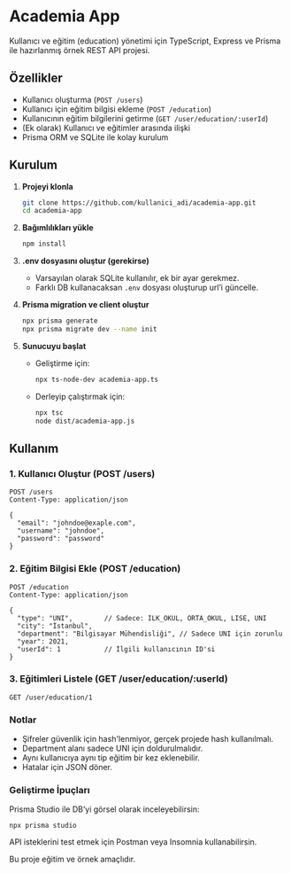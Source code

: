 # Academia App

Kullanıcı ve eğitim (education) yönetimi için TypeScript, Express ve Prisma ile hazırlanmış örnek REST API projesi.

## Özellikler

- Kullanıcı oluşturma (`POST /users`)
- Kullanıcı için eğitim bilgisi ekleme (`POST /education`)
- Kullanıcının eğitim bilgilerini getirme (`GET /user/education/:userId`)
- (Ek olarak) Kullanıcı ve eğitimler arasında ilişki
- Prisma ORM ve SQLite ile kolay kurulum

## Kurulum

1. **Projeyi klonla**
    ```sh
    git clone https://github.com/kullanici_adi/academia-app.git
    cd academia-app
    ```

2. **Bağımlılıkları yükle**
    ```sh
    npm install
    ```

3. **.env dosyasını oluştur (gerekirse)**
    - Varsayılan olarak SQLite kullanılır, ek bir ayar gerekmez.
    - Farklı DB kullanacaksan `.env` dosyası oluşturup url’i güncelle.

4. **Prisma migration ve client oluştur**
    ```sh
    npx prisma generate
    npx prisma migrate dev --name init
    ```

5. **Sunucuyu başlat**
    - Geliştirme için:
      ```sh
      npx ts-node-dev academia-app.ts
      ```
    - Derleyip çalıştırmak için:
      ```sh
      npx tsc
      node dist/academia-app.js
      ```

## Kullanım

### 1. Kullanıcı Oluştur (POST /users)
```http
POST /users
Content-Type: application/json

{
  "email": "johndoe@exaple.com",
  "username": "johndoe",
  "password": "password"
}
```

### 2. Eğitim Bilgisi Ekle (POST /education)

```
POST /education
Content-Type: application/json

{
  "type": "UNI",        // Sadece: ILK_OKUL, ORTA_OKUL, LISE, UNI
  "city": "İstanbul",
  "department": "Bilgisayar Mühendisliği", // Sadece UNI için zorunlu
  "year": 2021,
  "userId": 1           // İlgili kullanıcının ID'si
}

```

### 3. Eğitimleri Listele (GET /user/education/:userId)

```
GET /user/education/1
```

### Notlar

- Şifreler güvenlik için hash'lenmiyor, gerçek projede hash kullanılmalı.
- Department alanı sadece UNI için doldurulmalıdır.
- Aynı kullanıcıya aynı tip eğitim bir kez eklenebilir.
- Hatalar için JSON döner.

### Geliştirme İpuçları
Prisma Studio ile DB’yi görsel olarak inceleyebilirsin:

```
npx prisma studio
```

API isteklerini test etmek için Postman veya Insomnia kullanabilirsin.

Bu proje eğitim ve örnek amaçlıdır.